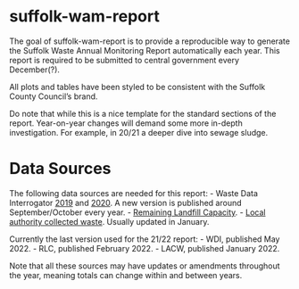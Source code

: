 
<!-- README.md is generated from README.Rmd. Please edit that file -->

# suffolk-wam-report

<!-- badges: start -->
<!-- badges: end -->

The goal of suffolk-wam-report is to provide a reproducible way to
generate the Suffolk Waste Annual Monitoring Report automatically each
year. This report is required to be submitted to central government
every December(?).

All plots and tables have been styled to be consistent with the Suffolk
County Council’s brand.

Do note that while this is a nice template for the standard sections of
the report. Year-on-year changes will demand some more in-depth
investigation. For example, in 20/21 a deeper dive into sewage sludge.

# Data Sources

The following data sources are needed for this report: - Waste Data
Interrogator
[2019](https://www.data.gov.uk/dataset/d409b2ba-796c-4436-82c7-eb1831a9ef25/2019-waste-data-interrogator)
and
[2020](https://www.data.gov.uk/dataset/bb40d091-a346-4b75-aa54-df7d347bed93/2020-waste-data-interrogator).
A new version is published around September/October every year. -
[Remaining Landfill
Capacity](https://www.data.gov.uk/dataset/237825cb-dc10-4c53-8446-1bcd35614c12/remaining-landfill-capacity). -
[Local authority collected
waste](https://www.gov.uk/government/statistical-data-sets/env18-local-authority-collected-waste-annual-results-tables).
Usually updated in January.

Currently the last version used for the 21/22 report: - WDI, published
May 2022. - RLC, published February 2022. - LACW, published January
2022.

Note that all these sources may have updates or amendments throughout
the year, meaning totals can change within and between years.
